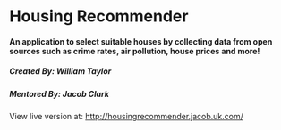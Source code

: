 # Housing Recommender
#### An application to select suitable houses by collecting data from open sources such as crime rates, air pollution, house prices and more!

##### Created By: William Taylor
##### Mentored By: Jacob Clark


View live version at: http://housingrecommender.jacob.uk.com/